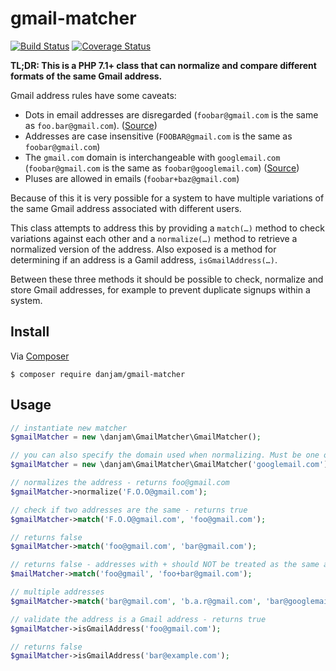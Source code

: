 # gmail-matcher

[![Build Status](https://travis-ci.org/danjam/gmail-matcher.svg?branch=master)](https://travis-ci.org/danjam/gmail-matcher) [![Coverage Status](https://coveralls.io/repos/github/danjam/gmail-matcher/badge.svg?branch=master)](https://coveralls.io/github/danjam/gmail-matcher?branch=master)

**TL;DR: This is a PHP 7.1+ class that can normalize and compare different formats of the same Gmail address.**

Gmail address rules have some caveats:

 * Dots in email addresses are disregarded (`foobar@gmail.com` is the same as `foo.bar@gmail.com`). ([Source](https://support.google.com/mail/answer/7436150))
 * Addresses are case insensitive (`FOOBAR@gmail.com` is the same as `foobar@gmail.com`)
 * The `gmail.com` domain is interchangeable with `googlemail.com` (`foobar@gmail.com` is the same as `foobar@googlemail.com`) ([Source](https://support.google.com/mail/answer/10313))
 * Pluses are allowed in emails (`foobar+baz@gmail.com`)
 
Because of this it is very possible for a system to have multiple variations of the same Gmail address associated with different users.

This class attempts to address this by providing a `match(…)` method to check variations against each other and a `normalize(…)` method to retrieve a normalized version of the address. Also exposed is a method for determining if an address is a Gamil address, `isGmailAddress(…)`.

Between these three methods it should be possible to check, normalize and store Gmail addresses, for example to prevent duplicate signups within a system.

## Install

Via [Composer](https://getcomposer.org/)

```
$ composer require danjam/gmail-matcher
```

## Usage

```php
// instantiate new matcher
$gmailMatcher = new \danjam\GmailMatcher\GmailMatcher();

// you can also specify the domain used when normalizing. Must be one of gmail.com, googlemail.com. Defaults to gmail.com
$gmailMatcher = new \danjam\GmailMatcher\GmailMatcher('googlemail.com');

// normalizes the address - returns foo@gmail.com
$gmailMatcher->normalize('F.O.O@gmail.com');

// check if two addresses are the same - returns true
$gmailMatcher->match('F.O.O@gmail.com', 'foo@gmail.com');

// returns false
$gmailMatcher->match('foo@gmail.com', 'bar@gmail.com');

// returns false - addresses with + should NOT be treated as the same address
$mailMatcher->match('foo@gmail', 'foo+bar@gmail.com');

// multiple addresses
$gmailMatcher->match('bar@gmail.com', 'b.a.r@gmail.com', 'bar@googlemail.com', ...);

// validate the address is a Gmail address - returns true
$gmailMatcher->isGmailAddress('foo@gmail.com');

// returns false
$gmailMatcher->isGmailAddress('bar@example.com');
```
